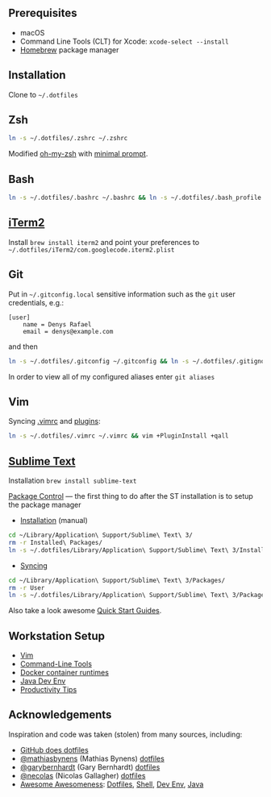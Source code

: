
## Prerequisites

* macOS
* Command Line Tools (CLT) for Xcode: `xcode-select --install`
* [Homebrew](http://brew.sh) package manager

## Installation

Clone to `~/.dotfiles`

## Zsh

```bash
ln -s ~/.dotfiles/.zshrc ~/.zshrc
```
Modified [oh-my-zsh](https://github.com/ohmyzsh/ohmyzsh) with [minimal prompt](https://github.com/sindresorhus/pure#pure).

## Bash

```bash
ln -s ~/.dotfiles/.bashrc ~/.bashrc && ln -s ~/.dotfiles/.bash_profile ~/.bash_profile
```

## [iTerm2](http://iterm2.com)

Install `brew install iterm2` and point your preferences to `~/.dotfiles/iTerm2/com.googlecode.iterm2.plist`

## Git

Put in `~/.gitconfig.local` sensitive information such as the `git` user credentials, e.g.:

```
[user]
    name = Denys Rafael
    email = denys@example.com
```

and then

```bash
ln -s ~/.dotfiles/.gitconfig ~/.gitconfig && ln -s ~/.dotfiles/.gitignore_global ~/.gitignore_global && ln -s ~/.dotfiles/.gitignore_global ~/.gitignore
```

In order to view all of my configured aliases enter `git aliases`

## Vim

Syncing [.vimrc](.vimrc) and [plugins](share/INSTALL.md#my-favorite-vim-plugins):

```bash
ln -s ~/.dotfiles/.vimrc ~/.vimrc && vim +PluginInstall +qall
```

## [Sublime Text](https://www.sublimetext.com/)

Installation `brew install sublime-text`

[Package Control](https://packagecontrol.io/) — the first thing to do after the ST installation is to setup the package manager
* [Installation](https://packagecontrol.io/installation) (manual)
```bash
cd ~/Library/Application\ Support/Sublime\ Text\ 3/
rm -r Installed\ Packages/
ln -s ~/.dotfiles/Library/Application\ Support/Sublime\ Text\ 3/Installed\ Packages/
```
* [Syncing](https://packagecontrol.io/docs/syncing)
```bash
cd ~/Library/Application\ Support/Sublime\ Text\ 3/Packages/
rm -r User
ln -s ~/.dotfiles/Library/Application\ Support/Sublime\ Text\ 3/Packages/User/
```

Also take a look awesome [Quick Start Guides](https://github.com/dreikanter/sublime-bookmarks).

## Workstation Setup

* [Vim](share/INSTALL.md#vim)
* [Command-Line Tools](share/INSTALL.md#command-line-tools)
* [Docker container runtimes](share/INSTALL.md#docker-desktop-alternatives)
* [Java Dev Env](share/INSTALL.md#java-dev-env)
* [Productivity Tips](share/PRODUCTIVITY.md)

## Acknowledgements

Inspiration and code was taken (stolen) from many sources, including:
* [GitHub does dotfiles](https://dotfiles.github.io/)
* [@mathiasbynens](https://github.com/mathiasbynens) (Mathias Bynens) [dotfiles](https://github.com/mathiasbynens/dotfiles)
* [@garybernhardt](https://github.com/garybernhardt) (Gary Bernhardt) [dotfiles](https://github.com/garybernhardt/dotfiles)
* [@necolas](https://github.com/necolas) (Nicolas Gallagher) [dotfiles](https://github.com/necolas/dotfiles)
* [Awesome Awesomeness](https://github.com/bayandin/awesome-awesomeness): [Dotfiles](https://github.com/webpro/awesome-dotfiles), [Shell](https://github.com/alebcay/awesome-shell), [Dev Env](https://github.com/jondot/awesome-devenv), [Java](https://github.com/akullpp/awesome-java)
